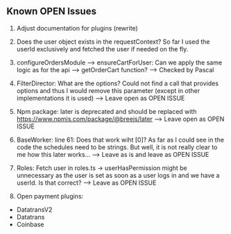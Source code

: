 ## Known OPEN Issues

1. Adjust documentation for plugins (rewrite)

2. Does the user object exists in the requestContext? So far I used the userId exclusively and fetched the user if needed on the fly.

3. configureOrdersModule --> ensureCartForUser: Can we apply the same logic as for the api --> getOrderCart function? --> Checked by Pascal

4. FilterDirector: What are the options? Could not find a call that provides options and thus I would remove this parameter (except in other implementations it is used) --> Leave open as OPEN ISSUE

5. Npm package: later is deprecated and should be replaced with https://www.npmjs.com/package/@breejs/later --> Leave open as OPEN ISSUE

6. BaseWorker: line 61: Does that work wiht [0]? As far as I could see in the code the schedules need to be strings. But well, it is not really clear to me how this later works... --> 
Leave as is and leave as OPEN ISSUE

7. Roles: Fetch user in roles.ts -> userHasPermission might be unnecessary as the user is set as soon as a user logs in and we have a userId. Is that correct? --> Leave as OPEN ISSUE

8. Open payment plugins:
 - DatatransV2
 - Datatrans
 - Coinbase